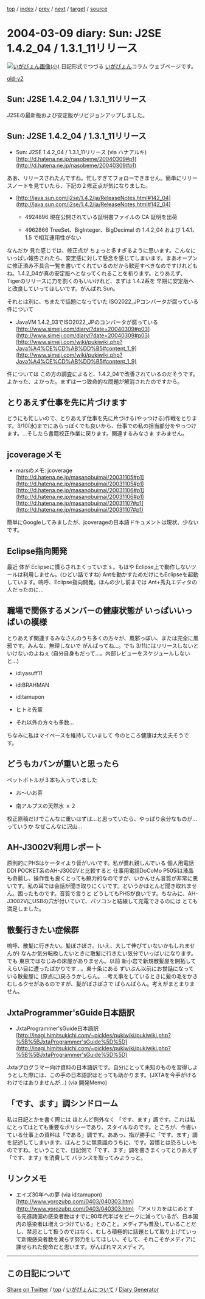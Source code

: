 [top](../index.html) 
 / [index](https://igapyon.github.io/diary/2004/index.html) 
 / [prev](https://igapyon.github.io/diary/2004/ig040308.html) 
 / [next](https://igapyon.github.io/diary/2004/ig040310.html) 
 / [target](https://igapyon.github.io/diary/2004/ig040309.html) 
 / [source](https://github.com/igapyon/diary/blob/gh-pages/2004/ig040309.html.src.md) 

2004-03-09 diary: Sun: J2SE 1.4.2_04 / 1.3.1_11リリース
=====================================================================================================
[![いがぴょん画像(小)](https://igapyon.github.io/diary/images/iga200306s.jpg "いがぴょん")](https://igapyon.github.io/diary/memo/memoigapyon.html) 日記形式でつづる [いがぴょん](https://igapyon.github.io/diary/memo/memoigapyon.html)コラム ウェブページです。

[old-v2](ig040309-orig.html)

## Sun: J2SE 1.4.2_04 / 1.3.1_11リリース

J2SEの最新版および安定版がリビジョンアップしました。


## Sun: J2SE 1.4.2_04 / 1.3.1_11リリース

* Sun: J2SE 1.4.2_04 / 1.3.1_11リリース (via ハナアルキ)
  [http://d.hatena.ne.jp/nasobeme/20040309#p1](http://d.hatena.ne.jp/nasobeme/20040309#p1)

ああ、リリースされたんですね。忙しすぎてフォローできません。簡単にリリースノートを見ていたら、下記の２修正点が気になりました。

* [http://java.sun.com/j2se/1.4.2/ja/ReleaseNotes.html#142_04](http://java.sun.com/j2se/1.4.2/ja/ReleaseNotes.html#142_04)
  
  * 4924896 現在公開されている証明書ファイルの CA 証明を出荷
    
  * 4962866 TreeSet、BigInteger、BigDecimal の 1.4.2_04 および 1.4.1、1.5 で相互運用性がない
  

なんだか 見た感じでは、修正点が ちょっと多すぎるように思います。こんなにいっぱい報告されたら、安定感に対して懸念を感じてしまいます。まあオープンに修正済み不具合一覧を書いてくれているのだから歓迎すべきなのですけれどもね。1.4.2_04が真の安定版へとなってくれることを祈ります。とりあえず、Tigerのリリースに力を割くのもいいけれど、まずは
1.4.2系を 早期に安定版へと改良していってほしいです。がんばれ Sun。

それとは別に、ちまたで話題になっていた ISO2022_JPコンバータが腐っている件について

* JavaVM 1.4.2_03でISO2022_JPのコンバータが腐っている
  [http://www.simeji.com/diary/?date=20040309#p03](http://www.simeji.com/diary/?date=20040309#p03)
  [http://www.simeji.com/wiki/pukiwiki.php?Java%A4%CE%CD%AB%DD%B5#content_1_9](http://www.simeji.com/wiki/pukiwiki.php?Java%A4%CE%CD%AB%DD%B5#content_1_9)

件については この方の調査によると、1.4.2_04で改善されているのだそうです。よかった、よかった。まずは一つ致命的な問題が解消されたのですから。

## とりあえず仕事を先に片づけます

どうにも忙しいので、とりあえず仕事を先に片づける(やっつける)作戦をとります。3/10(水)までにあらっぽくでも良いから、仕事での私の担当部分をやっつけます。…そしたら書籍校正作業に戻ります。関連するみなさま すみません。

## jcoverageメモ

* marsのメモ: jcoverage
  [http://d.hatena.ne.jp/masanobuimai/20031105#p1](http://d.hatena.ne.jp/masanobuimai/20031105#p1)
  [http://d.hatena.ne.jp/masanobuimai/20031106#p1](http://d.hatena.ne.jp/masanobuimai/20031106#p1)
  [http://d.hatena.ne.jp/masanobuimai/20031107#p1](http://d.hatena.ne.jp/masanobuimai/20031107#p1)

簡単にGoogleしてみましたが、jcoverageの日本語ドキュメントは現状、少ないです。

## Eclipse指向開発

最近 体が Eclipseに慣らされまくっていまｓ。もはや Eclipse上で動作しないツールは利用しません。(ひどい話ですね) Antを動かすためだけにもEclipseを起動しています。嗚呼、Eclipse指向開発。ほんの少し前までは Ant+秀丸エディタの人だったのに…

## 職場で関係するメンバーの健康状態が いっぱいいっぱいの模様

とりあえず関連するみなさんのうち多くの方々が、風邪っぽい、または完全に風邪です。みんな、無理しないで がんばってね…。でも 3/11にはリリースしないといけないのよねぇ (自分自身もだって…。内部レビューをスケジュールしないと…)

* id:yasuff11
  
* id:BRAHMAN
  
* id:tamupon
  
* ヒトミ先輩
  
* それ以外の方々も多数…

ちなみに私はマイペースを維持していまして 今のところ健康は大丈夫そうです。

## どうもカバンが重いと思ったら
      

ペットボトルが３本も入っていました

* お～いお茶
  
* 南アルプスの天然水 ｘ２

校正原稿だけでこんなに重いはずは…と思っていたら、やっぱり余分なものが…っていうか なぜこんなに沢山…

## AH-J3002V利用レポート

原則的にPHSはケータイより音がいいです。私が慣れ親しんでいる 個人用電話
DDI POCKET系のAH-J3002Vと比較すると 仕事用電話DoCoMo P505iは液晶も奇麗し、操作性も良くとっても魅力的なのですが、いかんせん音質が非常に悪いです。私の耳では会話が聞き取りにくいです。というかほとんど聞き取れません。困ったものです。音質で言うと どうしてもPHSが良いです。ちなみに、AH-J3002VにUSBの穴が付いていて、パソコンと結線して充電できるのには とても満足しました。

## 散髪行きたい症候群

嗚呼、散髪に行きたい。髪ぼさぼさ。(いえ、大して伸びていないかもしれませんが) なんか気分転換したいときに散髪に行きたい気分でいっぱいになります。でも 東京ではなじみの床屋がありません。以前 新小岩で新規散髪屋を開拓して えらい目に遭ったばかりです…。東十条にある ずいぶん以前にお世話になっている散髪屋に (原点に)戻ろうかしらん。…考え事をしているときに髪の毛をかきむしるクセがあるのですが、髪がぼさぼさで ばらんばらん。考えがまとまりません。

## JxtaProgrammer'sGuide日本語訳

* JxtaProgrammer'sGuide日本語訳
  [http://inagi.himitsukichi.com/~pickles/pukiwiki/pukiwiki.php?%5B%5BJxtaProgrammer'sGuide%5D%5D](http://inagi.himitsukichi.com/~pickles/pukiwiki/pukiwiki.php?%5B%5BJxtaProgrammer'sGuide%5D%5D)

Jxtaプログラマー向け資料の日本語訳です。自分にとって未知のものを習得しようとした際には、この手の日本語訳はとっても助かります。(JXTAを今手がけるわけではありませんが…)
(via 開発Memo)

## 「です、ます」調シンドローム

私は日記とかを書く際には ほとんど例外なく 「です、ます」調です。これは私にとってはとても重要なポリシーであり、スタイルなのです。ところが、今書いている仕事上の資料は「である」調です。ああっ、指が勝手に「です、ます」調を記述してしまいます。ほんとうに無意識のうちに、です。習慣とは恐ろしいものですね。ということで、日記側で「です、ます」調を書きまくってとりあえず 「です、ます」を消費して バランスを取ってみようっと。

## リンクメモ

* エイズ30年への夢 (via id:tamupon)
  [http://www.yorozubp.com/0403/040303.htm](http://www.yorozubp.com/0403/040303.htm)
  「アメリカをはじめとする先進諸国の感染者数はすでに90年代半ばをピークに減っているが、日本国内の感染者は増えつづけている」とのこと。メディアも普及していることだし、禁忌として扱うのではなく、むしろ積極的に話題として取り上げていって新規感染者数を減らす努力をしてほしい。そして、それこそがメディアに課せられた使命だと思います。がんばれマスメディア。

----------------------------------------------------------------------------------------------------

## この日記について

[Share on Twitter](https://twitter.com/intent/tweet?hashtags=igapyon%2Cdiary%2C%E3%81%84%E3%81%8C%E3%81%B4%E3%82%87%E3%82%93&text=Sun%3A+J2SE+1.4.2_04+%2F+1.3.1_11%E3%83%AA%E3%83%AA%E3%83%BC%E3%82%B9&url=https%3A%2F%2Figapyon.github.io%2Fdiary%2F2004%2Fig040309.html) / [top](../index.html) / [いがぴょんについて](https://igapyon.github.io/diary/memo/memoigapyon.html) / [Diary Generator](https://github.com/igapyon/igapyonv3)
